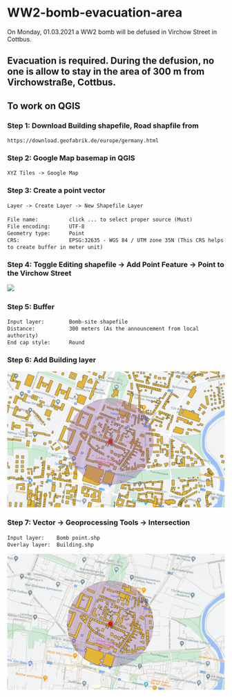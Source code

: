 # WW2-bomb-evacuation-area
On Monday, 01.03.2021 a WW2 bomb will be defused in Virchow Street in Cottbus.

## Evacuation is required. During the defusion, no one is allow to stay in the area of 300 m from Virchowstraße, Cottbus.

## To work on QGIS

### Step 1: Download Building shapefile, Road shapfile from
```
https://download.geofabrik.de/europe/germany.html
```

### Step 2: Google Map basemap in QGIS 
```
XYZ Tiles -> Google Map
```

### Step 3: Create a point vector
```
Layer -> Create Layer -> New Shapefile Layer  

File name:          click ... to select proper source (Must) 
File encoding:      UTF-8
Geometry type:      Point
CRS:                EPSG:32635 - WGS 84 / UTM zone 35N (This CRS helps to create buffer in meter unit)
```

### Step 4: Toggle Editing shapefile -> Add Point Feature -> Point to the Virchow Street

![](Bomb-site.png)<!-- -->

### Step 5: Buffer
```
Input layer:        Bomb-site shapefile
Distance:           300 meters (As the announcement from local authority)
End cap style:      Round 
```

### Step 6: Add Building layer

![](300-point-buffer.png)<!-- -->


### Step 7: Vector -> Geoprocessing Tools -> Intersection

```
Input layer:    Bomb point.shp
Overlay layer:  Building.shp
```

![](Intersection-point.png)<!-- -->
